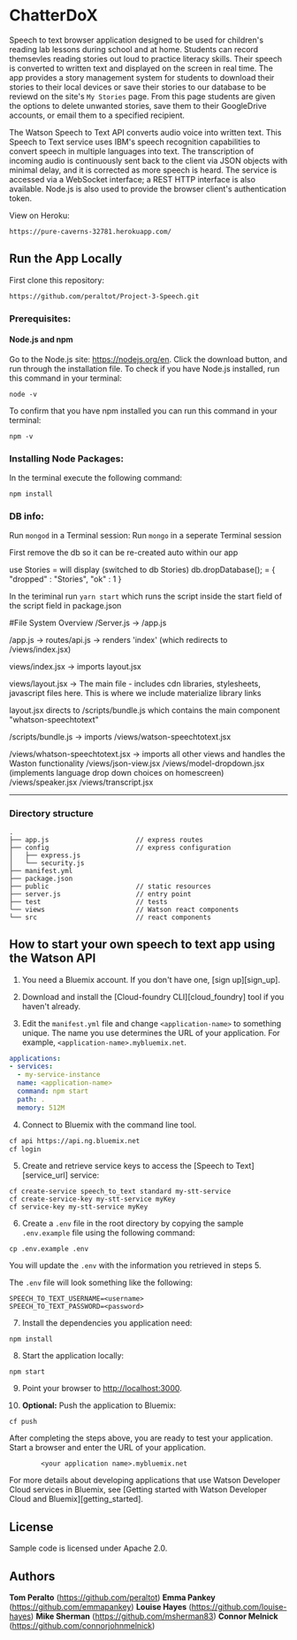 # ChatterDoX 

Speech to text browser application designed to be used for children's reading lab lessons during school and at home. Students can record themsevles reading stories out loud to practice literacy skills. Their speech is converted to written text and displayed on the screen in real time. The app provides a story management system for students to download their stories to their local devices or save their stories to our database to be reviewd on the site's `My Stories` page. From this page students are given the options to delete unwanted stories, save them to their GoogleDrive accounts, or email them to a specified recipient.

The Watson Speech to Text API converts audio voice into written text. This Speech to Text service uses IBM's speech recognition capabilities to convert speech in multiple languages into text. The transcription of incoming audio is continuously sent back to the client via JSON objects with minimal delay, and it is corrected as more speech is heard. The service is accessed via a WebSocket interface; a REST HTTP interface is also available. Node.js is also used to provide the browser client's authentication token.

View on Heroku:
```
https://pure-caverns-32781.herokuapp.com/
```

## Run the App Locally

First clone this repository:
```
https://github.com/peraltot/Project-3-Speech.git
```

### Prerequisites:
#### Node.js and npm
Go to the Node.js site:  https://nodejs.org/en. Click the download button, and run through the installation file.
To check if you have Node.js installed, run this command in your terminal:
```
node -v
```
To confirm that you have npm installed you can run this command in your terminal:
```
npm -v
```

### Installing Node Packages:
In the terminal execute the following command:
```
npm install
```

### DB info:

Run `mongod` in a Terminal session:
Run `mongo` in a seperate Terminal session 

First remove the db so it can be re-created auto within our app

use Stories = will display (switched to db Stories)
db.dropDatabase(); = { "dropped" : "Stories", "ok" : 1 }

In the teriminal run `yarn start` which runs the script inside the start field of the script field in package.json

#File System Overview
/Server.js -> /app.js

/app.js ->  routes/api.js ->  renders 'index' (which redirects to /views/index.jsx)

views/index.jsx -> imports layout.jsx

views/layout.jsx -> The main file - includes cdn libraries, stylesheets, javascript files here. This is where we include materialize library links

layout.jsx directs to /scripts/bundle.js which contains the main component "whatson-speechtotext"

/scripts/bundle.js -> imports /views/watson-speechtotext.jsx

/views/whatson-speechtotext.jsx -> imports all other views and handles the Waston functionality
  /views/json-view.jsx
  /views/model-dropdown.jsx (implements language drop down choices on homescreen)
  /views/speaker.jsx
  /views/transcript.jsx
  
  ----

### Directory structure

```none
.
├── app.js                      // express routes
├── config                      // express configuration
│   ├── express.js
│   └── security.js
├── manifest.yml
├── package.json
├── public                      // static resources
├── server.js                   // entry point
├── test                        // tests
└── views                       // Watson react components
└── src                         // react components
```

## How to start your own speech to text app using the Watson API

1. You need a Bluemix account. If you don't have one, [sign up][sign_up].

2. Download and install the [Cloud-foundry CLI][cloud_foundry] tool if you haven't already.

3. Edit the `manifest.yml` file and change `<application-name>` to something unique. The name you use determines the URL of your application. For example, `<application-name>.mybluemix.net`.

  ```yaml
  applications:
  - services:
    - my-service-instance
    name: <application-name>
    command: npm start
    path: .
    memory: 512M
  ```

4. Connect to Bluemix with the command line tool.

  ```sh
  cf api https://api.ng.bluemix.net
  cf login
  ```

5. Create and retrieve service keys to access the [Speech to Text][service_url] service:

  ```none
  cf create-service speech_to_text standard my-stt-service
  cf create-service-key my-stt-service myKey
  cf service-key my-stt-service myKey
  ```

6. Create a `.env` file in the root directory by copying the sample `.env.example` file using the following command:

  ```none
  cp .env.example .env
  ```
  You will update the `.env` with the information you retrieved in steps 5.

  The `.env` file will look something like the following:

  ```none
  SPEECH_TO_TEXT_USERNAME=<username>
  SPEECH_TO_TEXT_PASSWORD=<password>
  ```

7. Install the dependencies you application need:

  ```none
  npm install
  ```

8. Start the application locally:

  ```none
  npm start
  ```

9. Point your browser to [http://localhost:3000](http://localhost:3000).

10. **Optional:** Push the application to Bluemix:

  ```none
  cf push
  ```

After completing the steps above, you are ready to test your application. Start a browser and enter the URL of your application.

            <your application name>.mybluemix.net


For more details about developing applications that use Watson Developer Cloud services in Bluemix, see [Getting started with Watson Developer Cloud and Bluemix][getting_started].


## License

  Sample code is licensed under Apache 2.0.
  
## Authors

**Tom Peralto** (https://github.com/peraltot)
**Emma Pankey** (https://github.com/emmapankey)
**Louise Hayes** (https://github.com/louise-hayes)
**Mike Sherman** (https://github.com/msherman83)
**Connor Melnick** (https://github.com/connorjohnmelnick)
